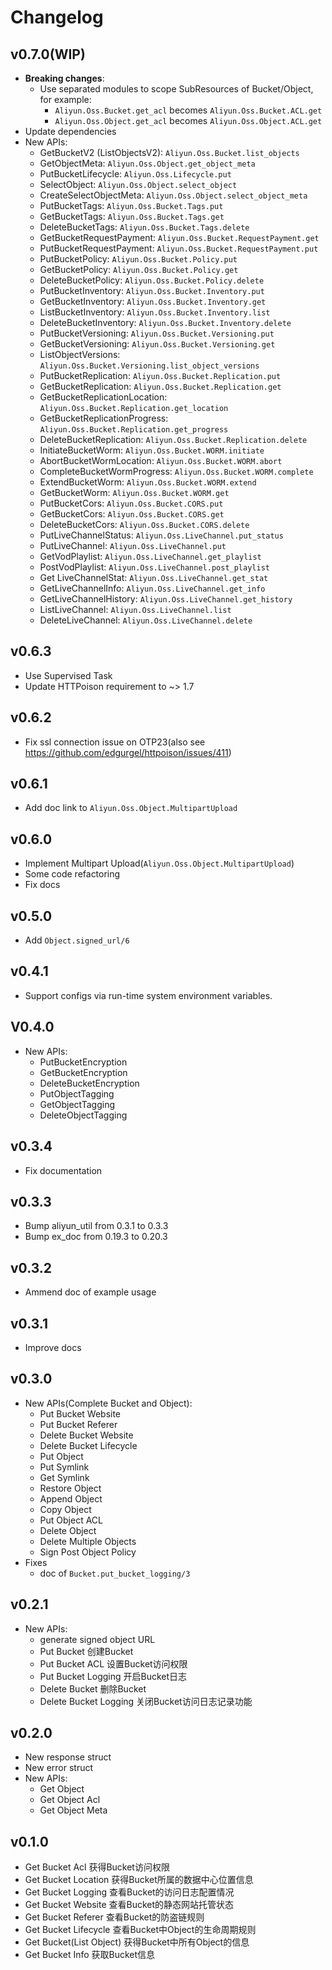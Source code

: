 # Changelog

## v0.7.0(WIP)
  - **Breaking changes**:
    - Use separated modules to scope SubResources of Bucket/Object, for example:
      - `Aliyun.Oss.Bucket.get_acl` becomes `Aliyun.Oss.Bucket.ACL.get`
      - `Aliyun.Oss.Object.get_acl` becomes `Aliyun.Oss.Object.ACL.get`
  - Update dependencies
  - New APIs:
    - GetBucketV2 (ListObjectsV2): `Aliyun.Oss.Bucket.list_objects`
    - GetObjectMeta: `Aliyun.Oss.Object.get_object_meta`
    - PutBucketLifecycle: `Aliyun.Oss.Lifecycle.put`
    - SelectObject: `Aliyun.Oss.Object.select_object`
    - CreateSelectObjectMeta: `Aliyun.Oss.Object.select_object_meta`
    - PutBucketTags: `Aliyun.Oss.Bucket.Tags.put`
    - GetBucketTags: `Aliyun.Oss.Bucket.Tags.get`
    - DeleteBucketTags: `Aliyun.Oss.Bucket.Tags.delete`
    - GetBucketRequestPayment: `Aliyun.Oss.Bucket.RequestPayment.get`
    - PutBucketRequestPayment: `Aliyun.Oss.Bucket.RequestPayment.put`
    - PutBucketPolicy: `Aliyun.Oss.Bucket.Policy.put`
    - GetBucketPolicy: `Aliyun.Oss.Bucket.Policy.get`
    - DeleteBucketPolicy: `Aliyun.Oss.Bucket.Policy.delete`
    - PutBucketInventory: `Aliyun.Oss.Bucket.Inventory.put`
    - GetBucketInventory: `Aliyun.Oss.Bucket.Inventory.get`
    - ListBucketInventory: `Aliyun.Oss.Bucket.Inventory.list`
    - DeleteBucketInventory: `Aliyun.Oss.Bucket.Inventory.delete`
    - PutBucketVersioning: `Aliyun.Oss.Bucket.Versioning.put`
    - GetBucketVersioning: `Aliyun.Oss.Bucket.Versioning.get`
    - ListObjectVersions: `Aliyun.Oss.Bucket.Versioning.list_object_versions`
    - PutBucketReplication: `Aliyun.Oss.Bucket.Replication.put`
    - GetBucketReplication: `Aliyun.Oss.Bucket.Replication.get`
    - GetBucketReplicationLocation: `Aliyun.Oss.Bucket.Replication.get_location`
    - GetBucketReplicationProgress: `Aliyun.Oss.Bucket.Replication.get_progress`
    - DeleteBucketReplication: `Aliyun.Oss.Bucket.Replication.delete`
    - InitiateBucketWorm: `Aliyun.Oss.Bucket.WORM.initiate`
    - AbortBucketWormLocation: `Aliyun.Oss.Bucket.WORM.abort`
    - CompleteBucketWormProgress: `Aliyun.Oss.Bucket.WORM.complete`
    - ExtendBucketWorm: `Aliyun.Oss.Bucket.WORM.extend`
    - GetBucketWorm: `Aliyun.Oss.Bucket.WORM.get`
    - PutBucketCors: `Aliyun.Oss.Bucket.CORS.put`
    - GetBucketCors: `Aliyun.Oss.Bucket.CORS.get`
    - DeleteBucketCors: `Aliyun.Oss.Bucket.CORS.delete`
    - PutLiveChannelStatus:	`Aliyun.Oss.LiveChannel.put_status`
    - PutLiveChannel: `Aliyun.Oss.LiveChannel.put`
    - GetVodPlaylist: `Aliyun.Oss.LiveChannel.get_playlist`
    - PostVodPlaylist: `Aliyun.Oss.LiveChannel.post_playlist`
    - Get LiveChannelStat: `Aliyun.Oss.LiveChannel.get_stat`
    - GetLiveChannelInfo:	`Aliyun.Oss.LiveChannel.get_info`
    - GetLiveChannelHistory: `Aliyun.Oss.LiveChannel.get_history`
    - ListLiveChannel: `Aliyun.Oss.LiveChannel.list`
    - DeleteLiveChannel: `Aliyun.Oss.LiveChannel.delete`

## v0.6.3
  - Use Supervised Task
  - Update HTTPoison requirement to ~> 1.7

## v0.6.2
  - Fix ssl connection issue on OTP23(also see https://github.com/edgurgel/httpoison/issues/411)

## v0.6.1
  - Add doc link to `Aliyun.Oss.Object.MultipartUpload`

## v0.6.0
  - Implement Multipart Upload(`Aliyun.Oss.Object.MultipartUpload`)
  - Some code refactoring
  - Fix docs

## v0.5.0
  - Add `Object.signed_url/6`

## v0.4.1
  - Support configs via run-time system environment variables.

## V0.4.0
- New APIs:
  - PutBucketEncryption
  - GetBucketEncryption
  - DeleteBucketEncryption
  - PutObjectTagging
  - GetObjectTagging
  - DeleteObjectTagging

## v0.3.4
- Fix documentation

## v0.3.3
- Bump aliyun_util from 0.3.1 to 0.3.3
- Bump ex_doc from 0.19.3 to 0.20.3

## v0.3.2
- Ammend doc of example usage

## v0.3.1
- Improve docs

## v0.3.0
- New APIs(Complete Bucket and Object):
  - Put Bucket Website
  - Put Bucket Referer
  - Delete Bucket Website
  - Delete Bucket Lifecycle
  - Put Object
  - Put Symlink
  - Get Symlink
  - Restore Object
  - Append Object
  - Copy Object
  - Put Object ACL
  - Delete Object
  - Delete Multiple Objects
  - Sign Post Object Policy
- Fixes
  - doc of `Bucket.put_bucket_logging/3`

## v0.2.1
- New APIs:
  - generate signed object URL
  - Put Bucket	创建Bucket
  - Put Bucket ACL	设置Bucket访问权限
  - Put Bucket Logging	开启Bucket日志
  - Delete Bucket	删除Bucket
  - Delete Bucket Logging	关闭Bucket访问日志记录功能

## v0.2.0
- New response struct
- New error struct
- New APIs:
  - Get Object
  - Get Object Acl
  - Get Object Meta

## v0.1.0
- Get Bucket Acl	获得Bucket访问权限
- Get Bucket Location	获得Bucket所属的数据中心位置信息
- Get Bucket Logging	查看Bucket的访问日志配置情况
- Get Bucket Website	查看Bucket的静态网站托管状态
- Get Bucket Referer	查看Bucket的防盗链规则
- Get Bucket Lifecycle	查看Bucket中Object的生命周期规则
- Get Bucket(List Object)	获得Bucket中所有Object的信息
- Get Bucket Info	获取Bucket信息